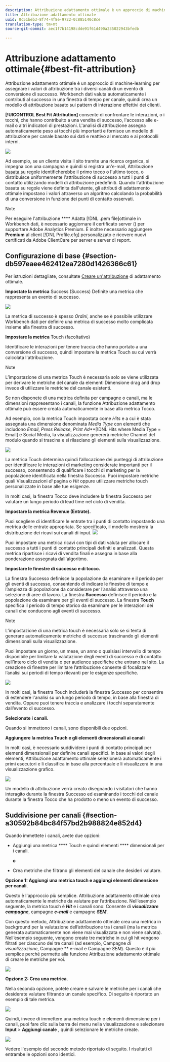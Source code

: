 ```yaml
---
description: Attribuzione adattamento ottimale è un approccio di machine-learning per assegnare i valori di attribuzione tra i diversi canali di un evento di conversione di successo. Workbench dati valuta automaticamente i contributi al successo in una finestra di tempo per canale, quindi crea un modello di attribuzione basato sui pattern di interazione effettivi dei clienti.
title: Attribuzione adattamento ottimale
uuid: 0c51beb3-8f74-4f8e-9722-0c885140c8ce
translation-type: tm+mt
source-git-commit: aec1f7b14198cdde91f61d490a235022943bfedb

---
```



# Attribuzione adattamento ottimale{#best-fit-attribution}

Attribuzione adattamento ottimale è un approccio di machine-learning per assegnare i valori di attribuzione tra i diversi canali di un evento di conversione di successo. Workbench dati valuta automaticamente i contributi al successo in una finestra di tempo per canale, quindi crea un modello di attribuzione basato sui pattern di interazione effettivi dei clienti.

**[!UICONTROL Best Fit Attribution]** consente di confrontare le interazioni, o i tocchi, che hanno contribuito a una vendita di successo, l&#39;accesso alle e-mail o altri indicatori di prestazioni. L&#39;analisi di attribuzione assegna automaticamente peso ai tocchi più importanti e fornisce un modello di attribuzione per canale basato sui dati e reattivo al mercato e ai protocolli interni.

![](assets/attrib_windows_5.png)

Ad esempio, se un cliente visita il sito tramite una ricerca organica, si impegna con una campagna e quindi si registra un&#39;e-mail, Attribuzione [basata su](/help/home/c-get-started/c-attribution-profiles/c-rules-attrib/c-rules-attrib.md) regole identificherebbe il primo tocco o l&#39;ultimo tocco, o distribuisce uniformemente l&#39;attribuzione di successo a tutti i punti di contatto utilizzando modelli di attribuzione predefiniti. Quando l&#39;attribuzione basata su regole viene definita dall&#39;utente, gli attributi di adattamento ottimale impostano i valori attraverso un algoritmo calcolando la probabilità di una conversione in funzione dei punti di contatto osservati.

>[!NOTE]
>
>Per eseguire l&#39;attribuzione **** Adatta [!DNL .pem file]ottimale in Workbench dati, è necessario aggiornare il certificato server () per supportare Adobe Analytics Premium. È inoltre necessario aggiungere **Premium** al client [!DNL Profile.cfg] personalizzato e ricevere nuovi certificati da Adobe ClientCare per server e server di report.

## Configurazione di base {#section-db597eaee462412ea7280d1426366c61}

Per istruzioni dettagliate, consultate [Creare un&#39;attribuzione](../../../../home/c-get-started/c-attribution-profiles/c-attrib-algorithmic/c-attrib-building.md#concept-fede6fc4f592475fa8b351b1765a522d) di adattamento ottimale.

**Impostate la metrica** Success (Success) Definite una metrica che rappresenta un evento di successo.

![](assets/attrib_windows_1.png)

La metrica di successo è spesso *Ordini*, anche se è possibile utilizzare Workbench dati per definire una metrica di successo molto complicata insieme alla finestra di successo.

**Impostare la metrica** Touch (facoltativo)

Identificare le interazioni per tenere traccia che hanno portato a una conversione di successo, quindi impostare la metrica Touch su cui verrà calcolata l&#39;attribuzione.

>[!NOTE]
>
>L’impostazione di una metrica Touch è necessaria solo se viene utilizzata per derivare le metriche del canale da elementi Dimensione drag and drop invece di utilizzare le metriche del canale esistenti.

Se non disponete di una metrica definita per campagne o canali, ma le dimensioni rappresentano i canali, la funzione Attribuzione adattamento ottimale può essere creata automaticamente in base alla metrica Tocco.

Ad esempio, con la metrica Touch impostata come *Hits* e a cui è stata assegnata una dimensione denominata *Media Type* con elementi che includono *Email*, *Press Release*, *Print Ad***[!DNL Hits where Media Type = Email] e Social Media, la visualizzazione genererà metriche Channel del modulo quando si trascina e si rilasciano gli elementi sulla visualizzazione.

![](assets/attrib_windows_2.png)

La metrica Touch determina quindi l’allocazione dei punteggi di attribuzione per identificare le interazioni di marketing considerate importanti per il successo, consentendo di qualificare i tocchi di marketing per la popolazione identificata nella finestra Successo. Puoi impostare metriche quali Visualizzazioni *di* pagina o *Hit* oppure utilizzare metriche touch personalizzate in base alle tue esigenze.

In molti casi, la finestra Tocco deve includere la finestra Successo per valutare un lungo periodo di lead time nel ciclo di vendita.

**Impostare la metrica Revenue (Entrate).**

Puoi scegliere di identificare le entrate tra i punti di contatto impostando una metrica delle entrate appropriata. Se specificato, il modello mostrerà la distribuzione dei ricavi sui canali di input. ![](assets/attrib_windows_6.png)

Puoi impostare una metrica ricavi con tipi di dati valuta per allocare il successo a tutti i punti di contatto principali definiti e analizzati. Questa metrica ripartisce i ricavi di vendita finali e assegna in base alla ponderazione assegnata dall&#39;algoritmo.

**Impostare le finestre di successo e di tocco.**

La finestra Successo definisce la popolazione da esaminare e il periodo per gli eventi di successo, consentendo di indicare le finestre di tempo e l’ampiezza di popolazione da considerare per l’analisi attraverso una selezione di aree di lavoro. La finestra **Successo** definisce il periodo e la popolazione da esaminare per gli eventi di successo. La finestra **Touch** specifica il periodo di tempo storico da esaminare per le interazioni dei canali che conducono agli eventi di successo.

>[!NOTE]
>
>L’impostazione di una metrica touch è necessaria solo se si tenta di generare automaticamente metriche di successo trascinando gli elementi dimensionali sulla visualizzazione.

Puoi impostare un giorno, un mese, un anno o qualsiasi intervallo di tempo disponibile per limitare la valutazione degli eventi di successo e di contatto nell’intero ciclo di vendita o per audience specifiche che entrano nel sito. La creazione di finestre per limitare l’attribuzione consente di focalizzare l’analisi sui periodi di tempo rilevanti per le esigenze specifiche.

![](assets/attrib_windows_4.png)

In molti casi, la finestra Touch includerà la finestra Successo per consentire di estendere l&#39;analisi su un lungo periodo di tempo, in base alla finestra di vendita. Oppure puoi tenere traccia e analizzare i tocchi separatamente dall’evento di successo.

**Selezionate i canali.**

Quando si immettono i canali, sono disponibili due opzioni.

**Aggiungere la metrica Touch e gli elementi dimensionali ai canali**

In molti casi, è necessario suddividere i punti di contatto principali per elementi dimensionali per definire canali specifici. In base ai valori degli elementi, Attribuzione adattamento ottimale selezionerà automaticamente i primi esecutori e li classifica in base alla percentuale e li visualizzerà in una visualizzazione grafico.

![](assets/attrib_windows_7.png)

Un modello di attribuzione verrà creato disegnando i visitatori che hanno interagito durante la finestra Successo ed esaminando i tocchi del canale durante la finestra Tocco che ha prodotto o meno un evento di successo.

## Suddivisione per canali {#section-a30592b84bc84f57bd2b988824e852d4}

Quando immettete i canali, avete due opzioni:

* Aggiungi una metrica **** Touch e quindi elementi **** dimensionali per i canali.

   **o**

* Crea metriche che filtrano gli elementi del canale che desideri valutare.

**Opzione 1: Aggiungi una metrica touch e aggiungi elementi dimensione per canali**.

Questo è l&#39;approccio più semplice. Attribuzione adattamento ottimale crea automaticamente le metriche da valutare per l’attribuzione. Nell’esempio seguente, la metrica touch è ***Hit*** e i canali sono: Consente di ***visualizzare campagne***, campagne ***e-mail*** e campagne ***SEM***.

Con questo metodo, Attribuzione adattamento ottimale crea una metrica in background per la valutazione dell’attribuzione tra i canali (ma la metrica generata automaticamente non viene mai visualizzata e non viene salvata). Nell’esempio seguente, vengono create tre metriche in cui gli hit vengono filtrati per ciascuno dei tre canali (ad esempio, Campagne *di visualizzazione*, Campagne ** e-mail e Campagne *SEM*). Questo è il più semplice perché permette alla funzione Attribuzione adattamento ottimale di creare le metriche per voi.

![](assets/attrib_touch_add_dims.png)

**Opzione 2: Crea una metrica**.

Nella seconda opzione, potete creare e salvare le metriche per i canali che desiderate valutare filtrando un canale specifico. Di seguito è riportato un esempio di tale metrica.

![](assets/attrib_create_metric.png)

Quindi, invece di immettere una metrica touch e elementi dimensione per i canali, puoi fare clic sulla barra dei menu nella visualizzazione e selezionare **Input** > **Aggiungi canale** , quindi selezionare le metriche create.

![](assets/attrib_results_2.png)

Vedere l&#39;esempio del secondo metodo riportato di seguito. I risultati di entrambe le opzioni sono identici.
